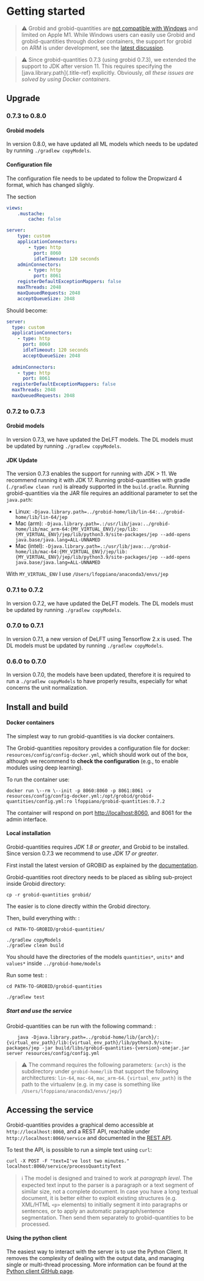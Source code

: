 # Getting started

> :warning: Grobid and grobid-quantities are [not compatible with Windows](https://grobid.readthedocs.io/en/latest/Troubleshooting/#windows-related-issues) and limited on Apple M1. While Windows users can easily use Grobid and grobid-quantities through docker containers, the support for grobid on ARM is under development, see the [latest discussion](https://github.com/kermitt2/grobid/issues/1014).

> :warning: Since grobid-quantities 0.7.3 (using grobid 0.7.3), we extended the support to JDK after version 11. This requires specifying the [java.library.path]{.title-ref} explicitly. Obviously, *all these issues are solved by using Docker containers*.

## Upgrade

### 0.7.3 to 0.8.0

#### Grobid models 

In version 0.8.0, we have updated all ML models which needs to be updated by running `./gradlew copyModels`.

#### Configuration file 

The configuration file needs to be updated to follow the Dropwizard 4 format, which has changed slighly. 

The section 
```yaml
views:
    .mustache:
        cache: false

server:
    type: custom
    applicationConnectors:
        - type: http
          port: 8060
          idleTimeout: 120 seconds
    adminConnectors:
        - type: http
          port: 8061
    registerDefaultExceptionMappers: false
    maxThreads: 2048
    maxQueuedRequests: 2048
    acceptQueueSize: 2048
```

Should become: 

```yaml
server:
  type: custom
  applicationConnectors:
    - type: http
      port: 8060
      idleTimeout: 120 seconds
      acceptQueueSize: 2048
      
  adminConnectors:
    - type: http
      port: 8061
  registerDefaultExceptionMappers: false
  maxThreads: 2048
  maxQueuedRequests: 2048
```

### 0.7.2 to 0.7.3

#### Grobid models

In version 0.7.3, we have updated the DeLFT models. The DL models must be updated by running `./gradlew copyModels`.

#### JDK Update

The version 0.7.3 enables the support for running with JDK > 11. 
We recommend running it with JDK 17. Running grobid-quantities with gradle (`./gradlew clean run`) is already supported in the `build.gradle`. 
Running grobid-quantities via the JAR file requires an additional parameter to set the `java.path`:

- Linux: `-Djava.library.path=../grobid-home/lib/lin-64:../grobid-home/lib/lin-64/jep`
- Mac (arm): `-Djava.library.path=.:/usr/lib/java:../grobid-home/lib/mac_arm-64:{MY_VIRTUAL_ENV}/jep/lib:{MY_VIRTUAL_ENV}/jep/lib/python3.9/site-packages/jep --add-opens java.base/java.lang=ALL-UNNAMED`
- Mac (intel): `-Djava.library.path=.:/usr/lib/java:../grobid-home/lib/mac-64:{MY_VIRTUAL_ENV}/jep/lib:{MY_VIRTUAL_ENV}/jep/lib/python3.9/site-packages/jep --add-opens java.base/java.lang=ALL-UNNAMED`

With `MY_VIRTUAL_ENV` I use `/Users/lfoppiano/anaconda3/envs/jep`

### 0.7.1 to 0.7.2

In version 0.7.2, we have updated the DeLFT models. The DL models must
be updated by running `./gradlew copyModels`.

### 0.7.0 to 0.7.1

In version 0.7.1, a new version of DeLFT using Tensorflow 2.x is used.
The DL models must be updated by running `./gradlew copyModels`.

### 0.6.0 to 0.7.0

In version 0.7.0, the models have been updated, therefore it is required
to run a `./gradlew copyModels` to have properly results, especially for
what concerns the unit normalization.

## Install and build

#### Docker containers

The simplest way to run grobid-quantities is via docker containers.

The Grobid-quantities repository provides a configuration file for docker: `resources/config/config-docker.yml`, which should work out of the box, although we recommend to **check the configuration** (e.g., to enable modules using deep learning).

To run the container use: 
```shell 
docker run \--rm \--init -p 8060:8060 -p 8061:8061 -v resources/config/config-docker.yml:/opt/grobid/grobid-quantities/config.yml:ro lfoppiano/grobid-quantities:0.7.2
```

The container will respond on port <http://localhost:8060>, and 8061 for the admin interface.

#### Local installation

Grobid-quantities requires *JDK 1.8 or greater*, and Grobid to be installed. Since version 0.7.3 we recommend to use *JDK 17 or greater*.

First install the latest version of GROBID as explained by the [documentation](http://grobid.readthedocs.org).

Grobid-quantities root directory needs to be placed as sibling sub-project inside Grobid directory:

```shell
cp -r grobid-quantities grobid/
```

The easier is to clone directly within the Grobid directory.

Then, build everything with: :

```shell
cd PATH-TO-GROBID/grobid-quantities/

./gradlew copyModels
./gradlew clean build
```

You should have the directories of the models `quantities*`, `units*`
and `values*` inside `../grobid-home/models`

Run some test: :

```shell
cd PATH-TO-GROBID/grobid-quantities

./gradlew test
```

##### Start and use the service

Grobid-quantities can be run with the following command: :

```shell
    java -Djava.library.path=../grobid-home/lib/{arch}/:{virtual_env_path}/lib:{virtual_env_path}/lib/python3.9/site-packages/jep -jar build/libs/grobid-quantities-{version}-onejar.jar server resources/config/config.yml
```

> :warning: The command requires the following parameters: `{arch}` is the subdirectory under `grobid-home/lib` that support the following architectures: `lin-64`, `mac-64`, `mac_arm-64`. `{virtual_env_path}` is the path to the virtualenv (e.g. in my case is something like `/Users/lfoppiano/anaconda3/envs/jep/`)


## Accessing the service

Grobid-quantities provides a graphical demo accessible at `http://localhost:8060`, and a REST API, reachable under `http://localhost:8060/service` and documented in the [REST API](restAPI.md).

To test the API, is possible to run a simple text using `curl`:

```shell
curl -X POST -F "text=I've lost two minutes." localhost:8060/service/processQuantityText
```

> :information_source: The model is designed and trained to work at *paragraph level*. The expected text input to the parser is a paragraph or a text segment of similar size, not a complete document. In case you have a long textual document, it is better either to exploit existing structures (e.g. XML/HTML `<p>` elements) to initially segment it into paragraphs or sentences, or to apply an automatic paragraph/sentence segmentation. Then send them separately to grobid-quantities to be processed.


#### Using the python client

The easiest way to interact with the server is to use the Python Client. 
It removes the complexity of dealing with the output data, and managing single or multi-thread processing. 
More information can be found at the [Python client GitHub page](https://github.com/lfoppiano/grobid-quantities-python-client).
